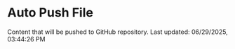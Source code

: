 # Auto Push File

Content that will be pushed to GitHub repository.
Last updated: 06/29/2025, 03:44:26 PM